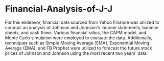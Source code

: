 # Financial-Analysis-of-J-J
For this endeavor, financial data sourced from Yahoo Finance was utilized to conduct an analysis of Johnson and Johnson's income statements, balance sheets, and cash flows. Various financial ratios, the CAPM model, and Monte Carlo simulation were employed to evaluate the data. Additionally, techniques such as Simple Moving Average (SMA), Exponential Moving Average (EMA), and FB Prophet were utilized to forecast the future stock prices of Johnson and Johnson using the most recent two years' data.
